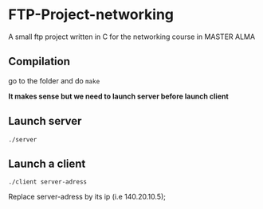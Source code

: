 # FTP-Project-networking
A small ftp project written in C for the networking course in MASTER ALMA

## Compilation

go to the folder and do `make`

**It makes sense but we need to launch server before launch client**

## Launch server

```
./server
```

## Launch a client

```
./client server-adress
```
Replace server-adress by its ip (i.e 140.20.10.5);

